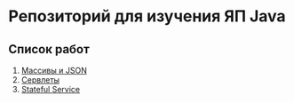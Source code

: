 # Репозиторий для изучения ЯП Java

## Список работ

1. [Массивы и JSON](https://github.com/MrRobinGoood/java-learn-2-course/tree/0_1_Arrays/json-processing)
2. [Сервлеты](https://github.com/MrRobinGoood/java-learn-2-course/tree/0_2_Servlets/servlet-learn)
3. [Stateful Service](https://github.com/MrRobinGoood/java-learn-2-course/tree/1_1_rest_stateful/spring-learn)

